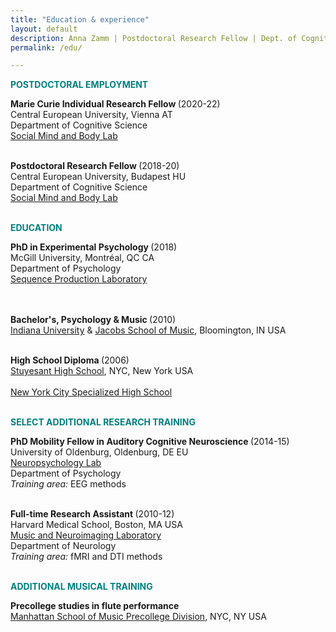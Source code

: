 ```yaml
---
title: "Education & experience"
layout: default
description: Anna Zamm | Postdoctoral Research Fellow | Dept. of Cognitive Science, CEU
permalink: /edu/

---
```

<p><strong><span style="color: #008080;">POSTDOCTORAL EMPLOYMENT</span></strong></p>

<strong> Marie Curie Individual Research Fellow </strong>(2020-22) <br/>
Central European University, Vienna AT <br/>
Department of Cognitive Science <br/>
[Social Mind and Body Lab](https://socialmind.ceu.edu/somby) <br/><br/>



<strong> Postdoctoral Research Fellow </strong>(2018-20) <br/>
Central European University, Budapest HU <br/>
Department of Cognitive Science <br/>
[Social Mind and Body Lab](https://socialmind.ceu.edu/somby) <br/><br/>
  
  
<p><strong><span style="color: #008080;">EDUCATION </span></strong></p>

<strong>PhD in Experimental Psychology </strong>(2018)<br />
McGill University, Montréal, QC CA<br />
Department of Psychology<br />
[Sequence Production Laboratory](https://www.mcgill.ca/spl/)<br /><br /><br />



<strong>Bachelor's, Psychology &amp; Music </strong>(2010)<br />
[Indiana University](https://psych.indiana.edu/) &amp; 
[Jacobs School of Music](https://music.indiana.edu/), Bloomington, IN USA<br /><br />

<strong>High School Diploma </strong>(2006)<br />
[Stuyesant High School](https://en.wikipedia.org/wiki/Stuyvesant_High_School), NYC, New York USA<br /><br />
[New York City Specialized High School](https://en.wikipedia.org/wiki/Specialized_High_Schools_Admissions_Test#Admission)<br /><br />

<p><strong><span style="color: #008080;">SELECT ADDITIONAL RESEARCH TRAINING</span></strong></p>

<strong>PhD Mobility Fellow in Auditory Cognitive Neuroscience </strong>(2014-15)<br />
University of Oldenburg, Oldenburg, DE EU<br />
[Neuropsychology Lab](https://uol.de/neuropsychologie">https://uol.de/neuropsychologie)<br />Department of Psychology<br />
<em>Training area: </em>EEG methods<br /><br />

<strong>Full-time Research Assistant </strong>(2010-12)<br />
Harvard Medical School, Boston, MA USA<br />
[Music and Neuroimaging Laboratory](https://www.musicianbrain.com/#index">https://www.musicianbrain.com/#index)<br />Department of Neurology<br />
<em>Training area:</em> fMRI and DTI methods</br></br>

<p><strong><span style="color: #008080;">ADDITIONAL MUSICAL TRAINING</span></strong></p>

<strong>Precollege studies in flute performance </strong><br />
[Manhattan School of Music Precollege Division](https://www.msmnyc.edu/programs/precollege/), NYC, NY USA<br />


